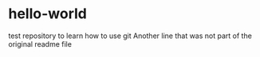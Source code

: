 # hello-world
test repository to learn how to use git
Another line that was not part of the original readme file
